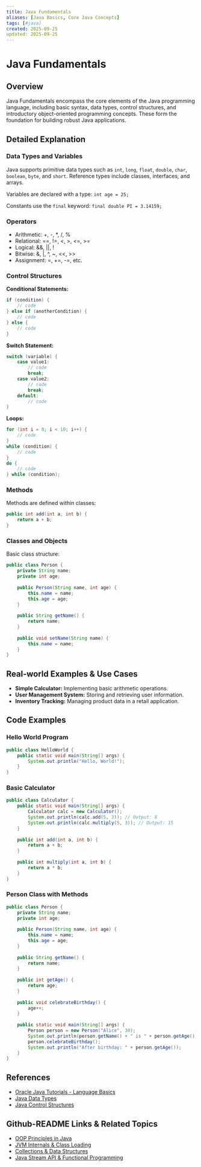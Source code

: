 ```yaml
---
title: Java Fundamentals
aliases: [Java Basics, Core Java Concepts]
tags: [#java]
created: 2025-09-25
updated: 2025-09-25
---
```


# Java Fundamentals

## Overview

Java Fundamentals encompass the core elements of the Java programming language, including basic syntax, data types, control structures, and introductory object-oriented programming concepts. These form the foundation for building robust Java applications.

## Detailed Explanation

### Data Types and Variables

Java supports primitive data types such as `int`, `long`, `float`, `double`, `char`, `boolean`, `byte`, and `short`. Reference types include classes, interfaces, and arrays.

Variables are declared with a type: `int age = 25;`

Constants use the `final` keyword: `final double PI = 3.14159;`

### Operators

- Arithmetic: +, -, *, /, %
- Relational: ==, !=, <, >, <=, >=
- Logical: &&, ||, !
- Bitwise: &, |, ^, ~, <<, >>
- Assignment: =, +=, -=, etc.

### Control Structures

**Conditional Statements:**

```java
if (condition) {
    // code
} else if (anotherCondition) {
    // code
} else {
    // code
}
```

**Switch Statement:**

```java
switch (variable) {
    case value1:
        // code
        break;
    case value2:
        // code
        break;
    default:
        // code
}
```

**Loops:**

```java
for (int i = 0; i < 10; i++) {
    // code
}
while (condition) {
    // code
}
do {
    // code
} while (condition);
```

### Methods

Methods are defined within classes:

```java
public int add(int a, int b) {
    return a + b;
}
```

### Classes and Objects

Basic class structure:

```java
public class Person {
    private String name;
    private int age;
    
    public Person(String name, int age) {
        this.name = name;
        this.age = age;
    }
    
    public String getName() {
        return name;
    }
    
    public void setName(String name) {
        this.name = name;
    }
}
```

## Real-world Examples & Use Cases

- **Simple Calculator:** Implementing basic arithmetic operations.
- **User Management System:** Storing and retrieving user information.
- **Inventory Tracking:** Managing product data in a retail application.

## Code Examples

### Hello World Program

```java
public class HelloWorld {
    public static void main(String[] args) {
        System.out.println("Hello, World!");
    }
}
```

### Basic Calculator

```java
public class Calculator {
    public static void main(String[] args) {
        Calculator calc = new Calculator();
        System.out.println(calc.add(5, 3)); // Output: 8
        System.out.println(calc.multiply(5, 3)); // Output: 15
    }
    
    public int add(int a, int b) {
        return a + b;
    }
    
    public int multiply(int a, int b) {
        return a * b;
    }
}
```

### Person Class with Methods

```java
public class Person {
    private String name;
    private int age;
    
    public Person(String name, int age) {
        this.name = name;
        this.age = age;
    }
    
    public String getName() {
        return name;
    }
    
    public int getAge() {
        return age;
    }
    
    public void celebrateBirthday() {
        age++;
    }
    
    public static void main(String[] args) {
        Person person = new Person("Alice", 30);
        System.out.println(person.getName() + " is " + person.getAge() + " years old.");
        person.celebrateBirthday();
        System.out.println("After birthday: " + person.getAge());
    }
}
```

## References

- [Oracle Java Tutorials - Language Basics](https://docs.oracle.com/javase/tutorial/java/nutsandbolts/index.html)
- [Java Data Types](https://docs.oracle.com/javase/tutorial/java/nutsandbolts/datatypes.html)
- [Java Control Structures](https://docs.oracle.com/javase/tutorial/java/nutsandbolts/flow.html)

## Github-README Links & Related Topics

- [OOP Principles in Java](./oop-principles-in-java)
- [JVM Internals & Class Loading](./jvm-internals-and-class-loading)
- [Collections & Data Structures](../collections-and-data-structures)
- [Java Stream API & Functional Programming](../java-stream-api-and-functional-programming)
